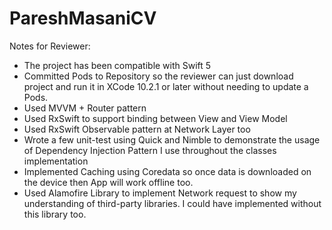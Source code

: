 # PareshMasaniCV

Notes for Reviewer:

- The project has been compatible with Swift 5
- Committed Pods to Repository so the reviewer can just download project and run it in XCode 10.2.1 or later without needing to update a Pods.
- Used MVVM + Router pattern 
- Used RxSwift to support binding between View and View Model
- Used RxSwift Observable pattern at Network Layer too 
- Wrote a few unit-test using Quick and Nimble to demonstrate the usage of Dependency Injection Pattern I use throughout the classes implementation
- Implemented Caching using Coredata so once data is downloaded on the device then App will work offline too.
- Used Alamofire Library to implement Network request to show my understanding of third-party libraries. I could have implemented without this library too.
